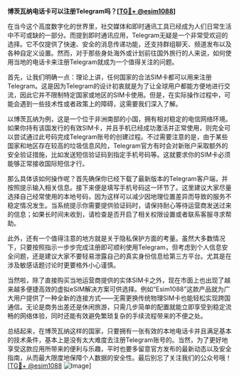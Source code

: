 **博茨瓦纳电话卡可以注册Telegram吗？[[TG💪+ @esim1088](https://t.me/s/esim1088)]**

在当今这个高度数字化的世界里，社交媒体和即时通讯工具已经成为人们日常生活中不可或缺的一部分。而提到即时通讯应用，Telegram无疑是一个非常受欢迎的选择。它不仅提供了快速、安全的消息传递功能，还支持群组聊天、频道发布以及各种自定义设置。然而，对于那些身处海外或计划前往国外旅行的人来说，如何使用当地的电话卡来注册Telegram就成为一个值得关注的问题。

首先，让我们明确一点：理论上讲，任何国家的合法SIM卡都可以用来注册Telegram。这是因为Telegram的设计初衷就是为了让全球用户都能方便地进行交流，因此它并不限制特定国家或地区的SIM卡使用。但是，在实际操作过程中，可能会遇到一些技术性或者政策上的障碍，这需要我们深入了解。

以博茨瓦纳为例，这是一个位于非洲南部的小国，拥有相对稳定的电信网络环境。如果你持有该国发行的有效SIM卡，并且手机已经成功激活并正常使用，则完全可以尝试通过此号码完成Telegram账号的创建过程。不过需要注意的是，由于某些国家和地区存在较高的垃圾信息风险，Telegram官方有时会对新账户采取额外的安全验证措施，比如发送短信验证码到指定手机号码等。这就要求你的SIM卡必须能够正常接收国际短信才行。

那么具体该如何操作呢？首先确保你已经下载了最新版本的Telegram客户端，并按照提示输入相关信息。接下来便是填写手机号码这一环节了。这里建议大家尽量选择自己经常使用的本地号码，因为这样可以减少因地理位置差异而导致的服务不稳定情况发生。当系统提示你需要提供验证码时，请保持耐心等待运营商发送过来的信息；如果长时间未收到，请检查是否开启了相关权限设置或者联系客服寻求帮助。

此外，还有一个值得注意的地方就是关于隐私保护方面的考量。虽然大多数情况下，只要按照指示一步步完成注册即可顺利使用Telegram，但考虑到个人信息安全问题，还是建议大家不要轻易泄露自己的真实身份信息给第三方平台。尤其是在涉及敏感话题讨论时更要格外小心谨慎。

当然啦，除了直接购买当地运营商提供的实体SIM卡之外，现在市面上也出现了越来越多便捷高效的虚拟eSIM解决方案可供选择。例如“Esim1088”这款产品就为广大用户提供了一种全新的连接方式——无需更换传统物理SIM卡也能轻松实现跨国通信。无论是商务出差还是休闲旅游，只需几步简单的配置就能立即享受到稳定流畅的网络体验，同时还能有效避免繁琐复杂的手续流程带来的不便之处。

总结起来，在博茨瓦纳这样的国家，只要拥有一张有效的本地电话卡并且满足基本的技术条件，基本上是没有太大难度去注册Telegram账号的。当然，为了更好地享受这款应用所带来的便利与乐趣，平时也要多留意官方发布的最新动态以及安全指南，从而最大限度地保障个人数据的安全性。最后别忘了关注我们的公众号哦！[[TG💪+ @esim1088](https://t.me/s/esim1088) ![Image](https://i.postimg.cc/4NQfJmqS/Snipaste-2025-05-13-00-14-12.png)]